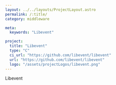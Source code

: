 ```yaml
---
layout: ../../layouts/ProjectLayout.astro
permalink: /:title/
category: middleware

meta:
  keywords: "Libevent"

project:
  title: "Libevent"
  type: "C"
  ci_url: "https://github.com/libevent/libevent"
  url: "https://github.com/libevent/libevent"
  logo: "/assets/projectLogos/libevent.png"
---
```


<p>Libevent</p>
